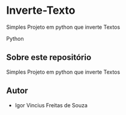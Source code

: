 # Inverte-Texto
Simples Projeto em python que inverte Textos

Python
## Sobre este repositório

Simples Projeto em python que inverte Textos

## Autor

* Igor Vincius Freitas de Souza

